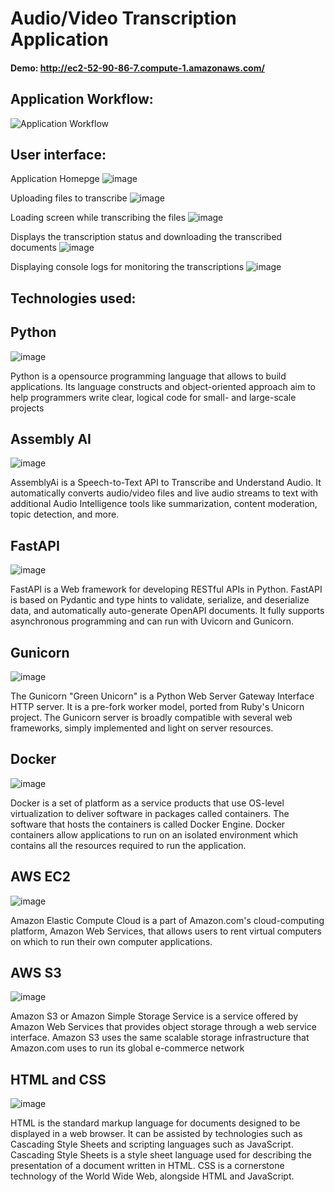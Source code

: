 
# Audio/Video Transcription Application

#### Demo: http://ec2-52-90-86-7.compute-1.amazonaws.com/
## Application Workflow:
![Application Workflow](https://user-images.githubusercontent.com/98326079/158756626-43794496-4039-4815-8935-4616c25ce206.png)

## User interface:
Application Homepge
  ![image](https://user-images.githubusercontent.com/98326079/158756745-9a14a189-dd93-4e8c-a4f3-4ca7c3759eb5.png)

Uploading files to transcribe
 ![image](https://user-images.githubusercontent.com/98326079/158756782-02ff893e-6356-4049-a166-db02ce8bfe0e.png)

Loading screen while transcribing the files
![image](https://user-images.githubusercontent.com/98326079/158756816-81bd3c54-ca46-4373-ae81-a62672777215.png)

 
Displays the transcription status and downloading the transcribed documents
 ![image](https://user-images.githubusercontent.com/98326079/158756839-7506b66f-4afb-414d-85e0-02a50c9128bc.png)

Displaying console logs for monitoring the transcriptions
 ![image](https://user-images.githubusercontent.com/98326079/158756861-4d5cbb3d-4d5e-471b-919d-0b27827a26c1.png)


## Technologies used: 
## Python
 ![image](https://user-images.githubusercontent.com/98326079/158756888-e97b6821-ed24-48df-83ea-d2a3f873bfa1.png)

Python is a opensource programming language that allows to build applications. Its language constructs and object-oriented approach aim to help programmers write clear, logical code for small- and large-scale projects

## Assembly AI
 ![image](https://user-images.githubusercontent.com/98326079/158756907-a2e32446-d7eb-475b-b755-7c9313178f10.png)

AssemblyAi is a Speech-to-Text API to Transcribe and Understand Audio. It automatically converts audio/video files and live audio streams to text with additional Audio Intelligence tools like summarization, content moderation, topic detection, and more.

## FastAPI
 ![image](https://user-images.githubusercontent.com/98326079/158756929-49ac2ff2-6a81-42d2-a705-e4ffdb6ed34f.png)

FastAPI is a Web framework for developing RESTful APIs in Python. FastAPI is based on Pydantic and type hints to validate, serialize, and deserialize data, and automatically auto-generate OpenAPI documents. It fully supports asynchronous programming and can run with Uvicorn and Gunicorn.

## Gunicorn
 ![image](https://user-images.githubusercontent.com/98326079/158756949-c0f2a5ce-40f4-4e88-8820-90a6e119f641.png)

The Gunicorn "Green Unicorn" is a Python Web Server Gateway Interface HTTP server. It is a pre-fork worker model, ported from Ruby's Unicorn project. The Gunicorn server is broadly compatible with several web frameworks, simply implemented and light on server resources.

## Docker
 ![image](https://user-images.githubusercontent.com/98326079/158756971-d5e31dcd-a87b-4dcc-ad07-b76788b3e2e9.png)

Docker is a set of platform as a service products that use OS-level virtualization to deliver software in packages called containers. The software that hosts the containers is called Docker Engine. Docker containers allow applications to run on an isolated environment which contains all the resources required to run the application.

## AWS EC2 
 ![image](https://user-images.githubusercontent.com/98326079/158756992-ce3a1d4e-7b4b-4bb9-a5e0-db86944843fb.png)

Amazon Elastic Compute Cloud is a part of Amazon.com's cloud-computing platform, Amazon Web Services, that allows users to rent virtual computers on which to run their own computer applications.

## AWS S3
 ![image](https://user-images.githubusercontent.com/98326079/158757021-51ff2fa2-a07b-4ecf-b16a-f2dbb6f49ac7.png)

Amazon S3 or Amazon Simple Storage Service is a service offered by Amazon Web Services that provides object storage through a web service interface. Amazon S3 uses the same scalable storage infrastructure that Amazon.com uses to run its global e-commerce network

## HTML and CSS
 ![image](https://user-images.githubusercontent.com/98326079/158757058-140cd422-ffca-46b2-a0e3-565a8fb5c65b.png)

HTML is the standard markup language for documents designed to be displayed in a web browser. It can be assisted by technologies such as Cascading Style Sheets and scripting languages such as JavaScript. Cascading Style Sheets is a style sheet language used for describing the presentation of a document written in HTML. CSS is a cornerstone technology of the World Wide Web, alongside HTML and JavaScript. 
